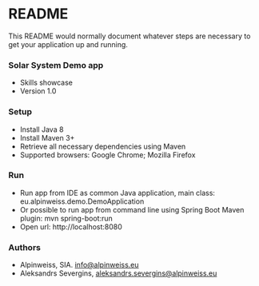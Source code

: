 # README #

This README would normally document whatever steps are necessary to get your application up and running.

### Solar System Demo app ###

* Skills showcase
* Version 1.0

### Setup ###

* Install Java 8
* Install Maven 3+
* Retrieve all necessary dependencies using Maven
* Supported browsers: Google Chrome; Mozilla Firefox

### Run ###
* Run app from IDE as common Java application, main class: eu.alpinweiss.demo.DemoApplication
* Or possible to run app from command line using Spring Boot Maven plugin: mvn spring-boot:run
* Open url: http://localhost:8080

### Authors ###

* Alpinweiss, SIA. info@alpinweiss.eu
* Aleksandrs Severgins, aleksandrs.severgins@alpinweiss.eu
